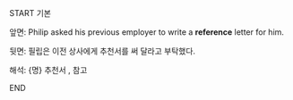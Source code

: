 START
기본

앞면:
Philip asked his previous employer to write a **reference** letter for him.


뒷면:
필립은 이전 상사에게 추천서를 써 달라고 부탁했다.


해석:
{명} 추천서 , 참고
<!--ID: 1740392419696-->
END